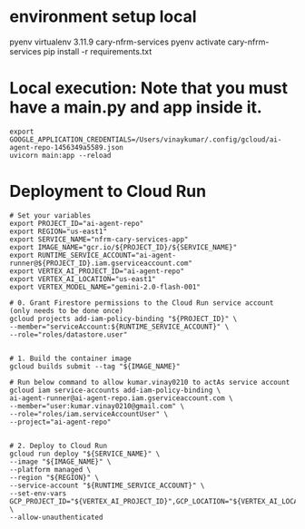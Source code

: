 # environment setup local
pyenv virtualenv 3.11.9 cary-nfrm-services
pyenv activate cary-nfrm-services
pip install -r requirements.txt

# Local execution: Note that you must have a main.py and app inside it.
    export GOOGLE_APPLICATION_CREDENTIALS=/Users/vinaykumar/.config/gcloud/ai-agent-repo-1456349a5589.json
    uvicorn main:app --reload

# Deployment to Cloud Run
    # Set your variables
    export PROJECT_ID="ai-agent-repo"
    export REGION="us-east1"
    export SERVICE_NAME="nfrm-cary-services-app"
    export IMAGE_NAME="gcr.io/${PROJECT_ID}/${SERVICE_NAME}"
    export RUNTIME_SERVICE_ACCOUNT="ai-agent-runner@${PROJECT_ID}.iam.gserviceaccount.com" 
    export VERTEX_AI_PROJECT_ID="ai-agent-repo" 
    export VERTEX_AI_LOCATION="us-east1"
    export VERTEX_MODEL_NAME="gemini-2.0-flash-001"

    # 0. Grant Firestore permissions to the Cloud Run service account (only needs to be done once)
    gcloud projects add-iam-policy-binding "${PROJECT_ID}" \
    --member="serviceAccount:${RUNTIME_SERVICE_ACCOUNT}" \
    --role="roles/datastore.user"


    # 1. Build the container image
    gcloud builds submit --tag "${IMAGE_NAME}"

    # Run below command to allow kumar.vinay0210 to actAs service account
    gcloud iam service-accounts add-iam-policy-binding \
    ai-agent-runner@ai-agent-repo.iam.gserviceaccount.com \
    --member="user:kumar.vinay0210@gmail.com" \
    --role="roles/iam.serviceAccountUser" \
    --project="ai-agent-repo"


    # 2. Deploy to Cloud Run
    gcloud run deploy "${SERVICE_NAME}" \
    --image "${IMAGE_NAME}" \
    --platform managed \
    --region "${REGION}" \
    --service-account "${RUNTIME_SERVICE_ACCOUNT}" \
    --set-env-vars GCP_PROJECT_ID="${VERTEX_AI_PROJECT_ID}",GCP_LOCATION="${VERTEX_AI_LOCATION}",VERTEX_MODEL_NAME="${VERTEX_MODEL_NAME}" \
    --allow-unauthenticated
